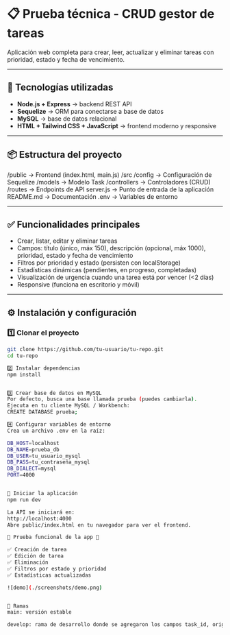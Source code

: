 # 📋 Prueba técnica - CRUD gestor de tareas

Aplicación web completa para crear, leer, actualizar y eliminar tareas con prioridad, estado y fecha de vencimiento.

---

## 🚀 Tecnologías utilizadas
- **Node.js + Express** → backend REST API
- **Sequelize** → ORM para conectarse a base de datos
- **MySQL** → base de datos relacional
- **HTML + Tailwind CSS + JavaScript** → frontend moderno y responsive

---

## 📦 Estructura del proyecto

/public → Frontend (index.html, main.js)
/src
/config → Configuración de Sequelize
/models → Modelo Task
/controllers → Controladores (CRUD)
/routes → Endpoints de API
server.js → Punto de entrada de la aplicación
README.md → Documentación
.env → Variables de entorno


---

## ✅ Funcionalidades principales
- Crear, listar, editar y eliminar tareas
- Campos: título (único, máx 150), descripción (opcional, máx 1000), prioridad, estado y fecha de vencimiento
- Filtros por prioridad y estado (persisten con localStorage)
- Estadísticas dinámicas (pendientes, en progreso, completadas)
- Visualización de urgencia cuando una tarea está por vencer (<2 días)
- Responsive (funciona en escritorio y móvil)

---

## ⚙️ Instalación y configuración

### 1️⃣ Clonar el proyecto
```bash
git clone https://github.com/tu-usuario/tu-repo.git
cd tu-repo

2️⃣ Instalar dependencias
npm install


3️⃣ Crear base de datos en MySQL
Por defecto, busca una base llamada prueba (puedes cambiarla).
Ejecuta en tu cliente MySQL / Workbench:
CREATE DATABASE prueba;

4️⃣ Configurar variables de entorno
Crea un archivo .env en la raíz:

DB_HOST=localhost
DB_NAME=prueba_db
DB_USER=tu_usuario_mysql
DB_PASS=tu_contraseña_mysql
DB_DIALECT=mysql
PORT=4000


🏁 Iniciar la aplicación
npm run dev

La API se iniciará en:
http://localhost:4000
Abre public/index.html en tu navegador para ver el frontend.

🧪 Prueba funcional de la app 📸

✅ Creación de tarea
✅ Edición de tarea
✅ Eliminación
✅ Filtros por estado y prioridad
✅ Estadísticas actualizadas

![demo](./screenshots/demo.png)


🌱 Ramas
main: versión estable

develop: rama de desarrollo donde se agregaron los campos task_id, origin_framework y user_email.

